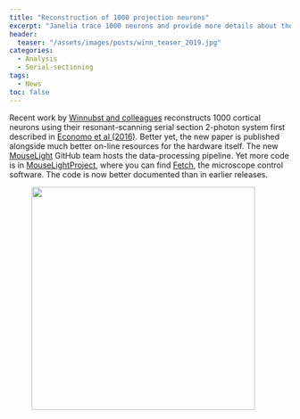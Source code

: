 ```yaml
---
title: "Reconstruction of 1000 projection neurons"
excerpt: "Janelia trace 1000 neurons and provide more details about their imaging system"
header:
  teaser: "/assets/images/posts/winn_teaser_2019.jpg"
categories:
  - Analysis
  - Serial-sectioning
tags: 
  - News
toc: false
---
```


Recent work by [Winnubst and colleagues](https://www.sciencedirect.com/science/article/pii/S0092867419308426) reconstructs 1000 cortical neurons using their resonant-scanning serial section 2-photon system first described in [Economo et al (2016)](https://elifesciences.org/articles/10566). Better yet, the new paper is published alongside much better on-line resources for the hardware itself. The new [MouseLight](https://github.com/MouseLightPipeline) GitHub team hosts the data-processing pipeline. Yet more code is in [MouseLightProject](https://github.com/MouseLightProject/), where you can find [Fetch](https://github.com/MouseLightProject/MouseLight_Microscope_Software), the microscope control software. The code is now better documented than in earlier releases. 

<figure>
        <img width="400px" src="{{ site.baseurl }}/assets/images/posts/winn_workflow_2019.png" >
</figure>

